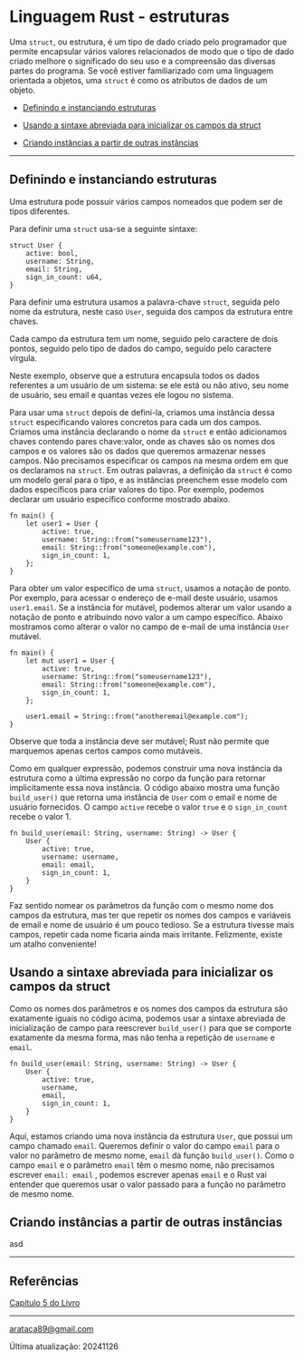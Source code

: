 # Linguagem Rust - estruturas

Uma ```struct```, ou estrutura, é um tipo de dado criado pelo programador que permite encapsular vários valores relacionados de modo que o tipo de dado criado melhore o significado do seu uso e a compreensão das diversas partes do programa. Se você estiver familiarizado com uma linguagem orientada a objetos, uma ```struct``` é como os atributos de dados de um objeto. 

* [Definindo e instanciando estruturas](#definindo-e-instanciando-estruturas)

* [Usando a sintaxe abreviada para inicializar os campos da struct](#usando-a-sintaxe-abreviada-para-inicializar-os-campos-da-struct)

* [Criando instâncias a partir de outras instâncias](#criando-instâncias-a-partir-de-outras-instâncias)

---

## Definindo e instanciando estruturas

Uma estrutura pode possuir vários campos nomeados que podem ser de tipos diferentes. 


Para definir uma ```struct``` usa-se a seguinte sintaxe:

```
struct User {
    active: bool,
    username: String,
    email: String,
    sign_in_count: u64,
}

```

Para definir uma estrutura usamos a palavra-chave ```struct```, seguida pelo nome da estrutura, neste caso ```User```, seguida dos campos da estrutura entre chaves.

Cada campo da estrutura tem um nome, seguido pelo caractere de dois pontos, seguido pelo tipo de dados do campo, seguido pelo caractere vírgula.

Neste exemplo, observe que a estrutura encapsula todos os dados referentes a um usuário de um sistema: se ele está ou não ativo, seu nome de usuário, seu email e quantas vezes ele logou no sistema.

Para usar uma ```struct``` depois de defini-la, criamos uma instância dessa ```struct``` especificando valores concretos para cada um dos campos. Criamos uma instância declarando o nome da ```struct``` e então adicionamos chaves contendo pares chave:valor, onde as chaves são os nomes dos campos e os valores são os dados que queremos armazenar nesses campos. Não precisamos especificar os campos na mesma ordem em que os declaramos na ```struct```. Em outras palavras, a definição da ```struct``` é como um modelo geral para o tipo, e as instâncias preenchem esse modelo com dados específicos para criar valores do tipo. Por exemplo, podemos declarar um usuário específico conforme mostrado abaixo.

```
fn main() {
    let user1 = User {
        active: true,
        username: String::from("someusername123"),
        email: String::from("someone@example.com"),
        sign_in_count: 1,
    };
}
```

Para obter um valor específico de uma ```struct```, usamos a notação de ponto. Por exemplo, para acessar o endereço de e-mail deste usuário, usamos ```user1.email```. Se a instância for mutável, podemos alterar um valor usando a notação de ponto e atribuindo novo valor a um campo específico. Abaixo mostramos como alterar o valor no campo de e-mail de uma instância ```User``` mutável.

```
fn main() {
    let mut user1 = User {
        active: true,
        username: String::from("someusername123"),
        email: String::from("someone@example.com"),
        sign_in_count: 1,
    };

    user1.email = String::from("anotheremail@example.com");
}
```

Observe que toda a instância deve ser mutável; Rust não permite que marquemos apenas certos campos como mutáveis. 

Como em qualquer expressão, podemos construir uma nova instância da estrutura como a última expressão no corpo da função para retornar implicitamente essa nova instância. O código abaixo mostra uma função ```build_user()``` que retorna uma instância de ```User``` com o email e nome de usuário fornecidos. O campo ```active``` recebe o valor ```true``` e o ```sign_in_count``` recebe o valor 1.

```
fn build_user(email: String, username: String) -> User {
    User {
        active: true,
        username: username,
        email: email,
        sign_in_count: 1,
    }
}
```

Faz sentido nomear os parâmetros da função com o mesmo nome dos campos da estrutura, mas ter que repetir os nomes dos campos e variáveis de email e nome de usuário é um pouco tedioso. Se a estrutura tivesse mais campos, repetir cada nome ficaria ainda mais irritante. Felizmente, existe um atalho conveniente! 

## Usando a sintaxe abreviada para inicializar os campos da struct

Como os nomes dos parâmetros e os nomes dos campos da estrutura são exatamente iguais no código acima, podemos usar a sintaxe abreviada de inicialização de campo para reescrever ```build_user()``` para que se comporte exatamente da mesma forma, mas não tenha a repetição de ```username``` e ```email```.

```
fn build_user(email: String, username: String) -> User {
    User {
        active: true,
        username,
        email,
        sign_in_count: 1,
    }
}
```

Aqui, estamos criando uma nova instância da estrutura ```User```, que possui um campo chamado ```email```. Queremos definir o valor do campo ```email``` para o valor no parâmetro de mesmo nome, ```email``` da função ```build_user()```. Como o campo ```email``` e o parâmetro ```email``` têm o mesmo nome, não precisamos escrever ```email: email``` , podemos escrever apenas ```email``` e o Rust vai entender que queremos usar o valor passado para a função no parâmetro de mesmo nome.

## Criando instâncias a partir de outras instâncias 

asd 
 
 

 

 



---

## Referências
[Capítulo 5 do Livro](https://doc.rust-lang.org/book/ch05-00-structs.html)

---

arataca89@gmail.com

Última atualização: 20241126